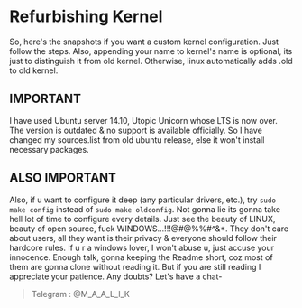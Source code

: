 # Refurbishing Kernel
So, here's the snapshots if you want a custom kernel configuration.
Just follow the steps. Also, appending your name to kernel's name is optional, its just to distinguish it from old kernel.
Otherwise, linux automatically adds .old to old kernel.
## IMPORTANT
I have used Ubuntu server 14.10, Utopic Unicorn whose LTS is now over. The version is outdated & no support is available officially. So I have changed my sources.list from old ubuntu release, else it won't install necessary packages.
## ALSO IMPORTANT
Also, if u want to configure it deep (any particular drivers, etc.), try `sudo make config` instead of `sudo make oldconfig`.
Not gonna lie its gonna take hell lot of time to configure every details. 
Just see the beauty of LINUX, beauty of open source, fuck WINDOWS...!!!@#@%%#^&*. They don't care about users, all they want is their privacy & everyone should follow their hardcore rules. If u r a windows lover, I won't abuse u, just accuse your innocence.
Enough talk, gonna keeping the Readme short, coz most of them are gonna clone without reading it.
But if you are still reading I appreciate your patience. Any doubts? Let's have a chat-
> Telegram : @M_A_A_L_I_K
